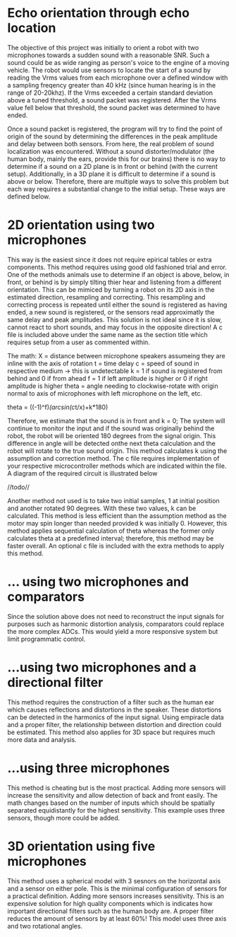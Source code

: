 # Echo orientation through echo location
The objective of this project was initially to orient a robot with two microphones towards a sudden sound with a reasonable SNR. Such a sound could be as wide ranging as person's voice to the engine of a moving vehicle. The robot would use sensors to locate the start of a sound by reading the Vrms values from each microphone over a defined window with a sampling freqency greater than 40 kHz (since human hearing is in the range of 20-20khz). If the Vrms exceeded a certain standard deviation above a tuned threshold, a sound packet was registered. After the Vrms value fell below that threshold, the sound packet was determined to have ended. 

Once a sound packet is registered, the program will try to find the point of origin of the sound by determining the differences in the peak amplitude and delay between both sensors. From here, the real problem of sound localization was encountered. Without a sound distorter/modulator (the human body, mainly the ears, provide this for our brains) there is no way to determine if a sound on a 2D plane is in front or behind (with the current setup). Additionally, in a 3D plane it is difficult to determine if a sound is above or below. Therefore, there are multiple ways to solve this problem but each way requires a substantial change to the initial setup. These ways are defined below.

# 2D orientation using two microphones
This way is the easiest since it does not require epirical tables or extra components. This method requires using good old fashioned trial and error. One of the methods animals use to determine if an object is above, below, in front, or behind is by simply tilting thier hear and listening from a different orientation. This can be mimiced by turning a robot on its 2D axis in the estimated direction, resampling and correcting. This resampling and correcting process is repeated until either the sound is registered as having ended, a new sound is registered, or the sensors read approximatly the same delay and peak amplitudes. This solution is not ideal since it is slow, cannot react to short sounds, and may focus in the opposite direction! A c file is included above under the same name as the section title which requires setup from a user as commented within.
 
 The math: X = distance between microphone speakers assumeing they are inline with the axis of rotation
 t = time delay
 c = speed of sound in respective medium
 -> this is undetectable   k = 1 if sound is registered from behind and 0 if from ahead
 f = 1 if left amplitude is higher or 0 if right amplitude is higher
 theta = angle needing to clockwise-rotate with origin normal to axis of microphones with left microphone on the left, etc.
 
 theta = ((-1)^f)*(arcsin(c*t/x)+k*180)
 
 Therefore, we estimate that the sound is in front and k = 0; The system will continue to monitor the input and if the sound was originally behind the robot, the robot will be oriented 180 degrees from the signal origin. This difference in angle will be detected onthe next theta calculation and the robot will rotate to the true sound origin. This method calculates k using the assumption and correction method. The c file requires implementation of your respective microcontroller methods which are indicated within the file. A diagram of the required circuit is illustrated below

//todo//
 
 Another method not used is to take two initial samples, 1 at initial position and another rotated 90 degrees. With these two values, k can be calculated. This method is less efficient than the assumption method as the motor may spin longer than needed provided k was initially 0. However, this method applies sequential calculation of theta whereas the former only calculates theta at a predefined interval; therefore, this method may be faster overall. An optional c file is included with the extra methods to apply this method.
 
# ... using two microphones and comparators
Since the solution above does not need to reconstruct the input signals for purposes such as harmonic distortion analysis, comparators could replace the more complex ADCs. This would yield a more responsive system but limit programmatic control.
 
 # ...using two microphones and a directional filter
 This method requires the construction of a filter such as the human ear which causes reflections and distortions in the speaker. These distortions can be detected in the harmonics of the input signal. Using empiracle data and a proper filter, the relationship between distortion and direction could be estimated. This method also applies for 3D space but requires much more data and analysis.
 
  # ...using three microphones
  This method is cheating but is the most practical. Adding more sensors will increase the sensitivity and allow detection of back and front easily. The math changes based on the number of inputs which should be spatially separated equidistantly for the highest sensitivity. This example uses three sensors, though more could be added. 
  
  # 3D orientation using five microphones
  This method uses a spherical model with 3 sesnors on the horizontal axis and a sensor on either pole. This is the minimal configuration of sensors for a practical definition. Adding more sensors increases sensitivity. This is an expensive solution for high quality components which is indicates how important directional filters such as the human body are. A proper filter reduces the amount of sensors by at least 60%! This model uses three axis and two rotational angles. 
 

